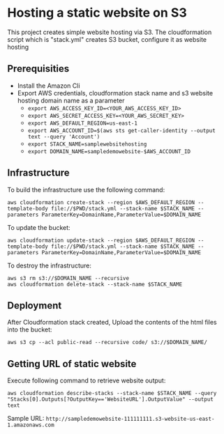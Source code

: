 # Hosting a static website on S3
This project creates simple website hosting via S3. The cloudformation script which is "stack.yml" creates S3 bucket, configure it as website hosting 

## Prerequisities
- Install the Amazon Cli
- Export AWS credentials, cloudformation stack name and s3 website hosting domain name as a parameter
  - `export AWS_ACCESS_KEY_ID=<YOUR_AWS_ACCESS_KEY_ID>`
  - `export AWS_SECRET_ACCESS_KEY=<YOUR_AWS_SECRET_KEY>`
  - `export AWS_DEFAULT_REGION=us-east-1`
  - `export AWS_ACCOUNT_ID=$(aws sts get-caller-identity --output text --query 'Account')`
  - `export STACK_NAME=samplewebsitehosting`
  - `export DOMAIN_NAME=sampledemowebsite-$AWS_ACCOUNT_ID`


## Infrastructure

To build the infrastructure use the following command:

    aws cloudformation create-stack --region $AWS_DEFAULT_REGION --template-body file://$PWD/stack.yml --stack-name $STACK_NAME --parameters ParameterKey=DomainName,ParameterValue=$DOMAIN_NAME

To update the bucket:

    aws cloudformation update-stack --region $AWS_DEFAULT_REGION --template-body file://$PWD/stack.yml --stack-name $STACK_NAME --parameters ParameterKey=DomainName,ParameterValue=$DOMAIN_NAME

To destroy the infrastructure:

    aws s3 rm s3://$DOMAIN_NAME --recursive
    aws cloudformation delete-stack --stack-name $STACK_NAME

## Deployment

After Cloudformation stack created, Upload the contents of the html files into the bucket:
    
    aws s3 cp --acl public-read --recursive code/ s3://$DOMAIN_NAME/

## Getting URL of static website
Execute following command to retrieve website output:

    aws cloudformation describe-stacks --stack-name $STACK_NAME --query "Stacks[0].Outputs[?OutputKey=='WebsiteURL'].OutputValue" --output text
    
Sample URL: `http://sampledemowebsite-111111111.s3-website-us-east-1.amazonaws.com`
    